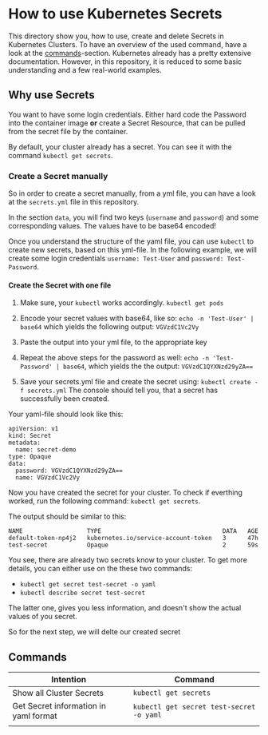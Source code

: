# How to use Kubernetes Secrets
This directory show you, how to use, create and delete Secrets in Kubernetes Clusters. To have an overview of the used command, have a look at the [commands](#commands)-section.
Kubernetes already has a pretty extensive documentation. However, in this repository, it is reduced to some basic understanding and a few real-world examples.

## Why use Secrets
You want to have some login credentials. Either hard code the Password into the container image **or** create a Secret Resource, that can be pulled from the secret file by the container.

By default, your cluster already has a secret.
You can see it with the command `kubectl get secrets`.

### Create a Secret manually
So in order to create a secret manually, from a yml file, you can have a look at the `secrets.yml` file in this repository.

In the section `data`, you will find two keys (`username` and `password`) and some corresponding values. The values have to be base64 encoded!

Once you understand the structure of the yaml file, you can use `kubectl` to create new secrets, based on this yml-file. In the following example, we will create some login credentials `username: Test-User` and `password: Test-Password`.

#### Create the Secret with one file
1. Make sure, your `kubectl` works accordingly. `kubectl get pods`

2. Encode your secret values with base64, like so: `echo -n 'Test-User' | base64` which yields the following output: `VGVzdC1Vc2Vy`
3. Paste the output into your yml file, to the appropriate key
4. Repeat the above steps for the password as well: `echo -n 'Test-Password' | base64`, which yields the the output: `VGVzdC1QYXNzd29yZA==`
5. Save your secrets.yml file and create the secret using: `kubectl create -f secrets.yml`
The console should tell you, that a secret has successfully been created.

Your yaml-file should look like this:
```
apiVersion: v1
kind: Secret
metadata:
  name: secret-demo
type: Opaque
data:
  password: VGVzdC1QYXNzd29yZA==
  name: VGVzdC1Vc2Vy
```

Now you have created the secret for your cluster. To check if everthing worked, run the following command: `kubectl get secrets`.

The output should be similar to this:
```
NAME                  TYPE                                  DATA   AGE
default-token-np4j2   kubernetes.io/service-account-token   3      47h
test-secret           Opaque                                2      59s
```

You see, there are already two secrets know to your cluster. To get more details, you can either use on the these two commands:
* `kubectl get secret test-secret -o yaml`
* `kubectl describe secret test-secret`

The latter one, gives you less information, and doesn't show the actual values of you secret.

So for the next step, we will delte our created secret


## Commands

| Intention | Command |
| --- | --- |
| Show all Cluster Secrets | `kubectl get secrets` |
| Get Secret information in yaml format | `kubectl get secret test-secret -o yaml` |
| | |